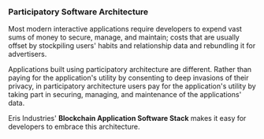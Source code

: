 ### Participatory Software Architecture

Most modern interactive applications require developers to expend vast sums of money to secure, manage, and maintain; costs that are usually offset by stockpiling users' habits and relationship data and rebundling it for advertisers.

Applications built using participatory architecture are different. Rather than paying for the application's utility by consenting to deep invasions of their privacy, in participatory architecture users pay for the application's utility by taking part in securing, managing, and maintenance of the applications' data.

Eris Industries' **Blockchain Application Software Stack** makes it easy for developers to embrace this architecture.
